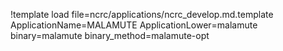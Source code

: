 !template load file=ncrc/applications/ncrc_develop.md.template ApplicationName=MALAMUTE ApplicationLower=malamute binary=malamute binary_method=malamute-opt
